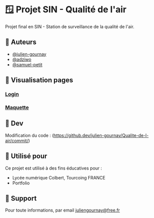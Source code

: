 
# 🪟 Projet SIN - Qualité de l'air

Projet final en SIN - Station de surveillance de la qualité de l'air.


## 🧩 Auteurs

- [@julien-gournay](https://github.com/julien-gournay)
- [@adziwo](https://github.com/Adziwo)
- [@samuel-petit](https://github.com/albatar)


## 👀 Visualisation pages

### [Login](https://julien-gournay.github.io/Qualite-de-l-air/login)
### [Maquette](https://www.figma.com/file/VxXSqZXTNwkWg2YLGAgDE3/Projet-SIN---Qualit%C3%A9-de-l'air?node-id=0%3A1)


## 🔐 Dev

Modification du code : (https://github.dev/julien-gournay/Qualite-de-l-air/commit/)


## 💚 Utilisé pour

Ce projet est utilisé à des fins éducatives pour :

- Lycée numérique Colbert, Tourcoing FRANCE
- Portfolio


## 🔨 Support

Pour toute informations, par email juliengournay@free.fr

